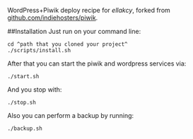 WordPress+Piwik deploy recipe for *ellakcy*, forked from
[github.com/indiehosters/piwik](https://github.com/indiehosters/piwik).

##Installation
Just run on your command line:

```````
cd ^path that you cloned your project^
./scripts/install.sh

```````

After that you can start the piwik and wordpress services via:

``````
./start.sh

``````

And you stop with:

``````
./stop.sh

``````

Also you can perform a backup by running:

```
./backup.sh
```
